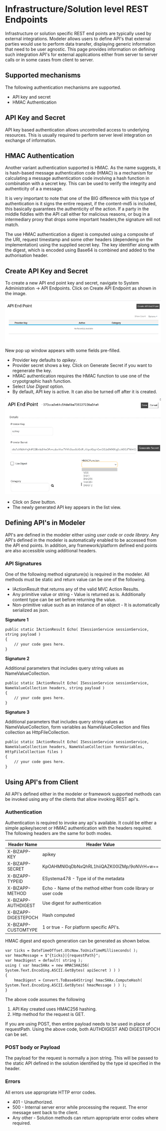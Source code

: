 Infrastructure/Solution level REST Endpoints
==========================
Infrastructure or solution specific REST end points are typically used by external integrations. Modeler allows users to define API's that external parties would use to perform data transfer, displaying generic information that need to be user agnostic. This page provides information on defining such integration API's for external applications either from server to server calls or in some cases from client to server.

## Supported mechanisms
The following authentication mechanisms are supported.
* API key and secret
* HMAC Authentication

## API Key and Secret
API key based authentication allows uncontrolled access to underlying resources. This is usually required to perform server level integration on exchange of information. 

## HMAC Authentication
Another variant authentication supported is HMAC. As the name suggests, it is hash-based message authentication code (HMAC) is a mechanism for calculating a message authentication 
code involving a hash function in combination with a secret key. This can be used to verify the integrity and authenticity of a a message.

It is very important to note that one of the BIG difference with this type of authentication is it signs the entire request, if the content-md5 is included, this basically guarantees the authenticity of the action. If a party in the middle fiddles with the API call either for malicious reasons, or bug in a intermediary proxy that drops some important headers,the signature will not match.

The use HMAC authentication a digest is computed using a composite of the URI, request timestamp and some other headers (dependeing on the implementation) using the supplied secret key. The key identifier along with the digest, which is encoded using Base64 is combined and added to the authorisation header.

## Create API Key and Secret
To create a new API end point key and secret, navigate to System Administration -> API Endpoints.
Click on Create API Endpoint as shown in the image.

![list api endpoint](..\images\List-api-endpoints.png)

New pop up window appears with some fields pre-filled. 
* Provider key defaults to *apikey*.
* Provider secret shows a key. Click on Generate Secret if you want to regenerate the key.
* HMAC authentication requires the HMAC function to use one of the crypotgraphic hash function.
* Select *Use Digest* option.
* By default, API key is active. It can also be turned off after it is created.

![create api endpoint](..\images\create-api-endpoints.png)
* Click on *Save* button.
* The newly generated API key appears in the list view.

## Defining API's in Modeler
API's are defined in the modeler either using *user code* or *code library*. Any API's defined in the modeler is automatically enabled to be accessed from the API end points. 
In addition, any framework/platform defined end points are also accessible using additional headers.

### API Signatures

One of the following method signature(s) is required in the modeler. All methods must be static and return value can be one of the following.

* IActionResult that returns any of the valid MVC Action Results.
* Any primitive value or string - Value is returned as is. Additionally content type can be set before returning the value.
* Non-primitive value such as an instance of an object - It is automatically serialized as json.

**Signature 1**

```
public static IActionResult Echo( ISessionService sessionService, string payload )
{
	// your code goes here.
}
```

**Signature 2**

Additional parameters that includes query string values as NameValueCollection.

```
public static IActionResult Echo( ISessionService sessionService, NameValueCollection headers, string payload )
{
	// your code goes here.
}
```

**Signature 3**

Additional parameters that includes query string values as NameValueCollection, form variables as NameValueCollection and files collection as HttpFileCollection.

```
public static IActionResult Echo( ISessionService sessionService, NameValueCollection headers, NameValueCollection formVariables, HttpFileCollection files )
{
	// your code goes here.
}
```

## Using API's from Client

All API's defined either in the modeler or framework supported methods can be invoked using any of the clients that allow invoking REST api's.

### Authentication
Authentication is required to invoke any api's available. It could be either a simple apikey/secret or HMAC authentication with the headers required. 
The following headers are the same for both modes.

| Header Name        | Header Value          |
| ----------------------- | -----------------------------------------------------|
| X-BIZAPP-KEY 		 | apikey            										 |
| X-BIZAPP-SECRET    | KpOAHMNl0qDbNxQhRL1hiiQAZK00lZMp/9oNVrH+w==   			 |
| X-BIZAPP-TYPEID	 | ESystema478 - Type id of the metadata					 |
| X-BIZAPP-METHOD	 | Echo - Name of the method either from code library or user code  |
| X-BIZAPP-AUTHDIGEST| Use digest for authentication							 |
| X-BIZAPP-DIGESTEPOCH | Hash computed 											 |
| X-BIZAPP-CUSTOMTYPE | 1 or true - For platform specific API's.				 |

HMAC digest and epoch generation can be generated as shown below.

```
var ticks = DateTimeOffset.UtcNow.ToUnixTimeMilliseconds( );
var hmacMessage = $"{ticks}|{requestPath}";
var hmacDigest = default( string );
using ( var hmacSHAx = new HMACSHA256( System.Text.Encoding.ASCII.GetBytes( apiSecret ) ) )
{
	hmacDigest = Convert.ToBase64String( hmacSHAx.ComputeHash( System.Text.Encoding.ASCII.GetBytes( hmacMessage ) ) );
}
```
The above code assumes the following
1. API Key created uses HMAC256 hashing. 
2. Http method for the request is GET.

If you are using POST, then entire payload needs to be used in place of requestPath. Using the above code, both AUTHDIGEST AND DIGESTEPOCH can be set.

### POST body or Payload
The payload for the request is normally a json string. This will be passed to the static API defined in the solution identified by the type id specified in the header.

### Errors
All errors use appropriate HTTP error codes. 
* 401 - Unauthorized.
* 500 - Internal server error while processing the request. The error message sent back to the client.
* Any other - Solution methods can return appropriate error codes where required. 
